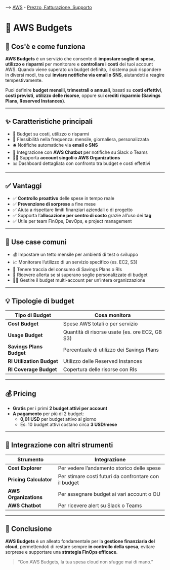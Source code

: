 --> [AWS](AWS.md)  -  [Prezzo, Fatturazione, Supporto](Prezzo-Fatturazione-Supporto.md)
# 💸 AWS Budgets

## 📘 Cos'è e come funziona

**AWS Budgets** è un servizio che consente di **impostare soglie di spesa, utilizzo e risparmi** per monitorare e **controllare i costi** dei tuoi account AWS. 
Quando viene superato un budget definito, il sistema può rispondere in diversi modi, tra cui **inviare notifiche via email o SNS**, aiutandoti a reagire tempestivamente.

Puoi definire **budget mensili, trimestrali o annuali**, basati su **costi effettivi**, **costi previsti**, **utilizzo delle risorse**, oppure sui **crediti risparmio (Savings Plans, Reserved Instances)**.

---

## ✨ Caratteristiche principali

- 🧮 Budget su costi, utilizzo o risparmi
- 📆 Flessibilità nella frequenza: mensile, giornaliera, personalizzata
- 🛎️ Notifiche automatiche via **email o SNS**
- 💬 Integrazione con **AWS Chatbot** per notifiche su Slack o Teams
- 🧑‍💼 Supporta **account singoli o AWS Organizations**
- 📊 Dashboard dettagliata con confronto tra budget e costi effettivi

---

## ✅ Vantaggi

- ✅ **Controllo proattivo** delle spese in tempo reale
- ✅ **Prevenzione di sorprese** a fine mese
- ✅ Aiuta a rispettare limiti finanziari aziendali o di progetto
- ✅ Supporta l’**allocazione per centro di costo** grazie all’uso dei **tag**
- ✅ Utile per team FinOps, DevOps, e project management

---

## 🚀 Use case comuni

- 💰 Impostare un tetto mensile per ambienti di test o sviluppo
- 📈 Monitorare l’utilizzo di un servizio specifico (es. EC2, S3)
- 🧩 Tenere traccia del consumo di Savings Plans o RIs
- 🛑 Ricevere allerta se si superano soglie personalizzate di budget
- 🧑‍💼 Gestire il budget multi-account per un’intera organizzazione

---

## 💡 Tipologie di budget

| Tipo di Budget           | Cosa monitora                                      |
|--------------------------|-----------------------------------------------------|
| **Cost Budget**          | Spese AWS totali o per servizio                    |
| **Usage Budget**         | Quantità di risorse usate (es. ore EC2, GB S3)     |
| **Savings Plans Budget** | Percentuale di utilizzo dei Savings Plans          |
| **RI Utilization Budget**| Utilizzo delle Reserved Instances                  |
| **RI Coverage Budget**   | Copertura delle risorse con RIs                   |

---

## 💰 Pricing

- **Gratis** per i primi **2 budget attivi per account**
- **A pagamento** per più di 2 budget:
  - **0,01 USD** per budget attivo al giorno
  - Es: 10 budget attivi costano circa **3 USD/mese**


---

## 🔄 Integrazione con altri strumenti

| Strumento                | Integrazione |
|--------------------------|--------------|
| **Cost Explorer**        | Per vedere l’andamento storico delle spese |
| **Pricing Calculator**   | Per stimare costi futuri da confrontare con il budget |
| **AWS Organizations**    | Per assegnare budget ai vari account o OU |
| **AWS Chatbot**          | Per ricevere alert su Slack o Teams |

---

## 📌 Conclusione

**AWS Budgets** è un alleato fondamentale per la **gestione finanziaria del cloud**, permettendoti di restare sempre **in controllo della spesa**, evitare sorprese e supportare una **strategia FinOps efficace**.

> “Con AWS Budgets, la tua spesa cloud non sfugge mai di mano.”

